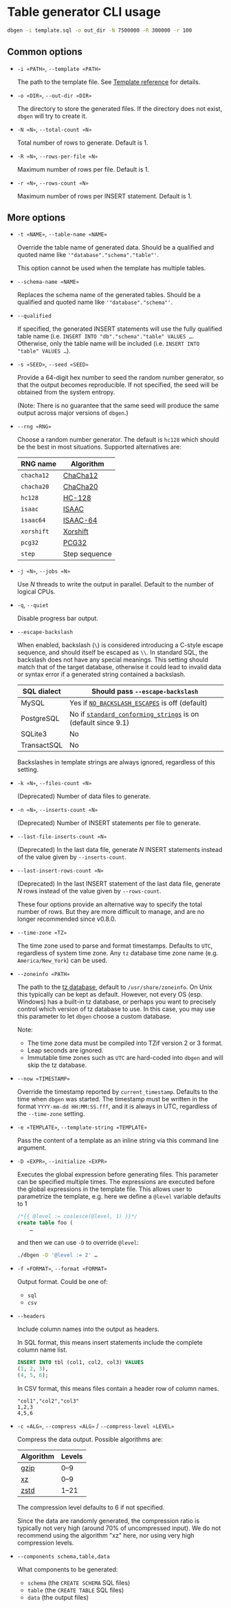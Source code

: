 Table generator CLI usage
=========================

```sh
dbgen -i template.sql -o out_dir -N 7500000 -R 300000 -r 100
```

Common options
--------------

* `-i «PATH»`, `--template «PATH»`

    The path to the template file. See [Template reference](Template.md) for details.

* `-o «DIR»`, `--out-dir «DIR»`

    The directory to store the generated files. If the directory does not exist, `dbgen` will try to
    create it.

* `-N «N»`, `--total-count «N»`

    Total number of rows to generate. Default is 1.

* `-R «N»`, `--rows-per-file «N»`

    Maximum number of rows per file. Default is 1.

* `-r «N»`, `--rows-count «N»`

    Maximum number of rows per INSERT statement. Default is 1.

More options
------------

* `-t «NAME»`, `--table-name «NAME»`

    Override the table name of generated data. Should be a qualified and quoted name like
    `'"database"."schema"."table"'`.

    This option cannot be used when the template has multiple tables.

* `--schema-name «NAME»`

    Replaces the schema name of the generated tables. Should be a qualified and quoted name like
    `'"database"."schema"'`.

* `--qualified`

    If specified, the generated INSERT statements will use the fully qualified table name (i.e.
    `INSERT INTO "db"."schema"."table" VALUES …`. Otherwise, only the table name will be included
    (i.e. `INSERT INTO "table" VALUES …`).

* `-s «SEED»`, `--seed «SEED»`

    Provide a 64-digit hex number to seed the random number generator, so that the output becomes
    reproducible. If not specified, the seed will be obtained from the system entropy.

    (Note: There is no guarantee that the same seed will produce the same output across major
    versions of `dbgen`.)

* `--rng «RNG»`

    Choose a random number generator. The default is `hc128` which should be the best in most
    situations. Supported alternatives are:

    | RNG name          | Algorithm             |
    |-------------------|-----------------------|
    | `chacha12`        | [ChaCha12][ChaCha20]  |
    | `chacha20`        | [ChaCha20]            |
    | `hc128`           | [HC-128]              |
    | `isaac`           | [ISAAC]               |
    | `isaac64`         | [ISAAC-64][ISAAC]     |
    | `xorshift`        | [Xorshift]            |
    | `pcg32`           | [PCG32]               |
    | `step`            | Step sequence         |

* `-j «N»`, `--jobs «N»`

    Use *N* threads to write the output in parallel. Default to the number of logical CPUs.

* `-q`, `--quiet`

    Disable progress bar output.

* `--escape-backslash`

    When enabled, backslash (`\`) is considered introducing a C-style escape sequence, and should
    itself be escaped as `\\`. In standard SQL, the backslash does not have any special meanings.
    This setting should match that of the target database, otherwise it could lead to invalid data
    or syntax error if a generated string contained a backslash.

    | SQL dialect | Should pass `--escape-backslash`                                |
    |-------------|-----------------------------------------------------------------|
    | MySQL       | Yes if [`NO_BACKSLASH_ESCAPES`] is off (default)                |
    | PostgreSQL  | No if [`standard_conforming_strings`] is on (default since 9.1) |
    | SQLite3     | No                                                              |
    | TransactSQL | No                                                              |

    Backslashes in template strings are always ignored, regardless of this setting.

* `-k «N»`, `--files-count «N»`

    (Deprecated) Number of data files to generate.

* `-n «N»`, `--inserts-count «N»`

    (Deprecated) Number of INSERT statements per file to generate.

* `--last-file-inserts-count «N»`

    (Deprecated) In the last data file, generate *N* INSERT statements instead of the value
    given by `--inserts-count`.

* `--last-insert-rows-count «N»`

    (Deprecated) In the last INSERT statement of the last data file, generate *N* rows instead of
    the value given by `--rows-count`.

    These four options provide an alternative way to specify the total number of rows. But they are
    more difficult to manage, and are no longer recommended since v0.8.0.

* `--time-zone «TZ»`

    The time zone used to parse and format timestamps. Defaults to `UTC`, regardless of system time
    zone. Any `tz` database time zone name (e.g. `America/New_York`) can be used.

* `--zoneinfo «PATH»`

    The path to the [tz database], default to `/usr/share/zoneinfo`. On Unix this typically can be
    kept as default. However, not every OS (esp. Windows) has a built-in tz database, or perhaps
    you want to precisely control which version of tz database to use. In this case, you may use
    this parameter to let `dbgen` choose a custom database.

    Note:

    * The time zone data must be compiled into TZif version 2 or 3 format.
    * Leap seconds are ignored.
    * Immutable time zones such as `UTC` are hard-coded into `dbgen` and will skip the tz database.

* `--now «TIMESTAMP»`

    Override the timestamp reported by `current_timestamp`. Defaults to the time when `dbgen` was
    started. The timestamp must be written in the format `YYYY-mm-dd HH:MM:SS.fff`, and it is always
    in UTC, regardless of the `--time-zone` setting.

* `-e «TEMPLATE»`, `--template-string «TEMPLATE»`

    Pass the content of a template as an inline string via this command line argument.

* `-D «EXPR»`, `--initialize «EXPR»`

    Executes the global expression before generating files. This parameter can be specified multiple
    times. The expressions are executed before the global expressions in the template file. This
    allows user to parametrize the template, e.g. here we define a `@level` variable defaults to 1

    ```sql
    /*{{ @level := coalesce(@level, 1) }}*/
    create table foo (
        …
    ```

    and then we can use `-D` to override `@level`:

    ```sh
    ./dbgen -D '@level := 2' …
    ```

* `-f «FORMAT»`, `--format «FORMAT»`

    Output format. Could be one of:

    * `sql`
    * `csv`

* `--headers`

    Include column names into the output as headers.

    In SQL format, this means insert statements include the complete column name list.

    ```sql
    INSERT INTO tbl (col1, col2, col3) VALUES
    (1, 2, 3),
    (4, 5, 6);
    ```

    In CSV format, this means files contain a header row of column names.

    ```csv
    "col1","col2","col3"
    1,2,3
    4,5,6
    ```

* `-c «ALG»`, `--compress «ALG»` / `--compress-level «LEVEL»`

    Compress the data output. Possible algorithms are:

    | Algorithm | Levels |
    |-----------|--------|
    | [gzip]    | 0–9    |
    | [xz]      | 0–9    |
    | [zstd]    | 1–21   |

    The compression level defaults to 6 if not specified.

    Since the data are randomly generated, the compression ratio is typically not very high (around
    70% of uncompressed input). We do not recommend using the algorithm "xz" here, nor using very
    high compression levels.

* `--components schema,table,data`

    What components to be generated:

    * `schema` (the `CREATE SCHEMA` SQL files)
    * `table` (the `CREATE TABLE` SQL files)
    * `data` (the output files)

[ChaCha20]: https://cr.yp.to/chacha.html
[HC-128]: https://www.ntu.edu.sg/home/wuhj/research/hc/index.html
[ISAAC]: http://www.burtleburtle.net/bob/rand/isaacafa.html
[Xorshift]: https://en.wikipedia.org/wiki/Xorshift
[PCG32]: http://www.pcg-random.org/
[gzip]: https://en.wikipedia.org/wiki/Gzip
[xz]: https://en.wikipedia.org/wiki/Xz
[zstd]: https://facebook.github.io/zstd/
[tz database]: https://www.iana.org/time-zones

[`NO_BACKSLASH_ESCAPES`]: https://dev.mysql.com/doc/refman/8.0/en/sql-mode.html#sqlmode_no_backslash_escapes
[`standard_conforming_strings`]: https://www.postgresql.org/docs/current/static/runtime-config-compatible.html#GUC-STANDARD-CONFORMING-STRINGS